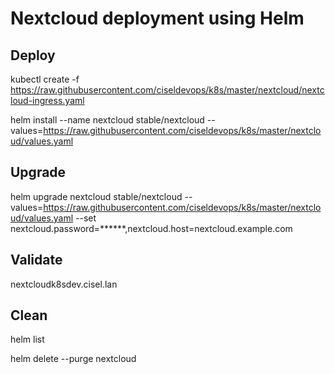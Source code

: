 # Nextcloud deployment using Helm

## Deploy
kubectl create -f https://raw.githubusercontent.com/ciseldevops/k8s/master/nextcloud/nextcloud-ingress.yaml

helm install --name nextcloud stable/nextcloud --values=https://raw.githubusercontent.com/ciseldevops/k8s/master/nextcloud/values.yaml

## Upgrade
helm upgrade nextcloud stable/nextcloud --values=https://raw.githubusercontent.com/ciseldevops/k8s/master/nextcloud/values.yaml  --set nextcloud.password=******,nextcloud.host=nextcloud.example.com

## Validate
nextcloudk8sdev.cisel.lan

## Clean
helm list

helm delete --purge nextcloud

